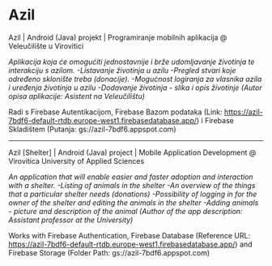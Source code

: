# Azil

Azil | Android (Java) projekt | Programiranje mobilnih aplikacija @ Veleučilište u Virovitici

*Aplikacija koja će omogućiti jednostavnije i brže udomljavanje životinja te interakciju s azilom.
-Listavanje životinja u azilu
-Pregled stvari koje određeno sklonište treba (donacije).
-Mogućnost logiranja za vlasnika azila i uređenja životinja u azilu
-Dodavanje životinja - slika i opis životinje
(Autor opisa aplikacije: Asistent na Veleučilištu)*

Radi s Firebase Autentikacijom, Firebase Bazom podataka (Link: https://azil-7bdf6-default-rtdb.europe-west1.firebasedatabase.app/) i Firebase Skladištem (Putanja: gs://azil-7bdf6.appspot.com)

___

Azil [Shelter] | Android (Java) project | Mobile Application Development @ Virovitica University of Applied Sciences

*An application that will enable easier and faster adoption and interaction with a shelter.
-Listing of animals in the shelter
-An overview of the things that a particular shelter needs (donations)
-Possibility of logging in for the owner of the shelter and editing the animals in the shelter
-Adding animals - picture and description of the animal
(Author of the app description: Assistant professor at the University)*

Works with Firebase Authentication, Firebase Database (Reference URL: https://azil-7bdf6-default-rtdb.europe-west1.firebasedatabase.app/) and Firebase Storage (Folder Path: gs://azil-7bdf6.appspot.com)
